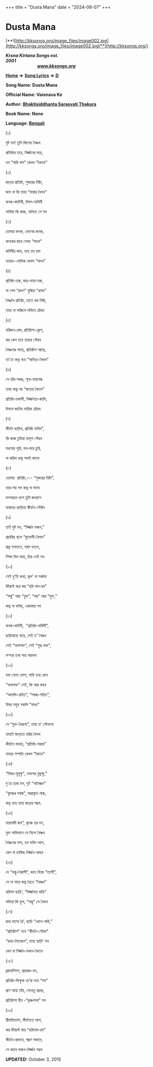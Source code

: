 +++
title = "Dusta Mana"
date = "2024-08-07"
+++

# Dusta Mana
[**![http://kksongs.org/image_files/image002.jpg](http://kksongs.org/image_files/image002.jpg)**](http://kksongs.org/)

**_Krsna Kirtana Songs est. 2001_**                                                                                                                                                 **_www.kksongs.org_**

[**Home**](http://kksongs.org/) **⇒** [**Song Lyrics**](http://kksongs.org/lyrics.html) **⇒** [**D**](http://kksongs.org/songs/song_d.html)

**Song Name: Dusta Mana**

**Official Name: Vaisnava Ke**

**Author:** **[Bhaktisiddhanta Sarasvati Thakura](http://kksongs.org/authors/list/bhaktisiddhanta.html)**

**Book Name: None**

**Language: [Bengali](http://kksongs.org/language/list/bengali.html)**

(১)

দুষ্ট মন! তুমি কিসের বৈষ্ণব

প্রতিষ্ঠার তরে, নির্জ্জনের ঘরে,

তব “অরি নাম” কেবল “কৈতব"

(২)

জড়ের প্রতিষ্ঠা, শুকরের বিষ্ঠা,

জান না কি তাহা “মায়ার বৈভব”

কনক\-কামিনী, দিবস\-যামিনী

ভাবিয়া কি কাজ, অনিত্য সে সব

(৩)

তোমার কনক, ভোগের জনক,

কনকের দ্বারে সেবহ “মাধব”

কমিনীর কাম, নহে তব ধাম

তাহার\--মালিক কেবল “যাদব”

(৪)

প্রতিষ্ঠা\-তরু, জড়\-মায়া\-মরু,

না পেল “রাবণ” যুঝিয়া “রাঘব”

বৈষ্ণবৈ প্রতিষ্ঠা, তাতে কর নিষ্ঠা,

তাহা না ভজিলে লভিবে রৌরব

(৫)

হরিজন\-দ্বেষ, প্রতিষ্ঠাশ\-ক্লেশ,

কর কেন তবে তাহার গৌরব

বৈষ্ণবের পাছে, প্রতিষ্ঠাশ আছে,

তা’তে কভু নহে “অনিত্য\-বৈভব”

(৬)

সে হরি\-সম্বন্ধ, শূন্য\-মায়াগন্ধ

তাহা কভু নয় “জড়ের কৈতব”

প্রতিষ্ঠা\-চন্ডালী, নির্জ্জনতা\-জালি,

উভযে জানিহ মায়িক রৌরব

(৭)

কীর্ত্তন ছাড়িব, প্রতিষ্ঠা মাখিব”,

কি কাজ ঢুডিয়া তাদৃশ গৌরব

মধবেন্দ্র পুরি, ভব\-ঘরে চুরি,

না করিল কভু সদাই জানব

(৮)

তোমার  প্রতিষ্ঠা,--- “শুকরের বিষ্ঠা”,

তার\-সহ সম কভু না মানব

মত্সরতা\-বশে তুমি জদরসে

মজেছে\-ছাড়িয়া কীর্ত্তন\-সৌষ্ঠব

(৯)

তাই দুষ্ট মন, “নির্জ্জন ভজন,”

প্রচারিছ ছলে “কুযোগী\-বৈভব”

প্রভু সনাতনে, পরম যতনে,

শিক্ষা দিল যাহা, চিন্ত সেই সব

(১০)

সেই দু’তি কথা, ভুল’ না সর্ব্বথা

উচ্চৈঈ স্বরে কর “হরি নাম\-রব”

“ফল্গু” আর “যুক্ত”, “বদ্ধ” আর “মুক্ত,”

কভু না ভবিহ, একাকার সব

(১১)

কনক\-কমিনী,  “প্রতিষ্ঠা\-বাঘিনী”,

ছাড়িয়াছে যারে, সেই ত’ বৈষ্ণব

সেই “অনাসক্ত”, সেই “শুদ্ধ ভক্ত”,

সণ্সার তথা পায় পরাভব

(১২)

যথা যোগ্য ভোগ, নাহি তথা রোগ

“অনাসক্ত” সেই, কি আর কহব

“আসক্তি\-রহিত”, “সম্বন্ধ\-সহিত”,

বিষয় সমুহ সকলি “মাধব”

(১৩)

সে “যুক্ত\-বৈরাগ্য”, তাহা ত’ সৌভাগ্য

তাহাই জড়েতে হরির বৈভব

কীর্ত্তনে যাহার, “প্রতিষ্ঠা\-সম্ভার”

তাহার সম্পত্তি কেবল “কৈতব”

(১৪)

“বিষয়\-মুমুক্ষু”, ভোগের বুভুক্ষু,”

দু’য়ে ত্যজ মন, দুই “অবৈষ্ণব”

“কৃষ্ণের সম্বন্ধ”, অপ্রাকৃত\-স্কন্ধ,

কভু নহে তাহা জড়ের সম্ভব.

(১৫)

মায়াবাদী জন”, কৃষ্ণে তর মন,

মুক্ত অভিমানে সে নিন্দে বৈষ্ণব

বৈষ্ণবের দাস, তব ভক্তি\-আশ,

কেন বা ডাকিছ নির্জ্জন\-আহব

(১৬)

যে “ফল্গু\-বৈরাগী”, কহে নিজে “ত্যাগী”,

সে না পারে কভু হৈতে “বৈষ্ণব”

হরিপদ ছাড়ি’, “নির্জ্জনতা বাড়ি”

লভিয়া কি ফুল, “ফল্গু” সে বৈভব

(১৭)

রাধা দাস্যে রৈ’, ছাড়ি “ভোগ\-অহি,”

“প্রতিষ্ঠাশ” নহে “কীর্ত্তন\-গৌরব”

“রাধা\-নিত্যজন”, তাহা ছাড়ি’ মন

কেন বা নির্জ্জন\-ভজন\-কৈতব

(১৮)

ব্রজবাসিগণ, প্রচারক\-ধন,

প্রতিষ্ঠা\-ভিক্ষুক তা’রা নহে “শব”

প্রাণ অছে তাঁর, সেহেতু প্রচার,

প্রতিষ্ঠাশা হীন -“কৃষ্ণগাথা” সব

(১৯)

শ্রীদয়িতদাস, কীর্ত্তনতে আশ,

কর উচ্চৈঈ স্বরে “হরিনাম\-রব”

কীর্ত্তন\-প্রভাবে, স্মরণ স্বভাবে,

সে কালে ভজন\-নির্জ্জন সম্ভব

**UPDATED:** October 3, 2015